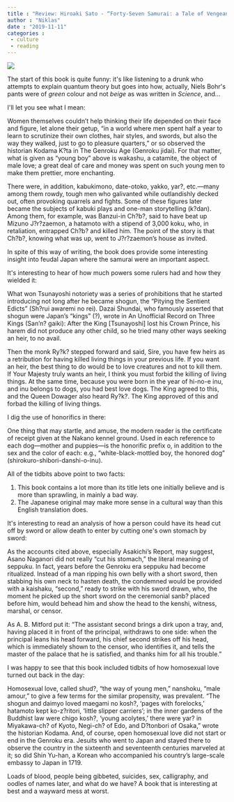 ```yaml
---
title : "Review: Hiroaki Sato - “Forty-Seven Samurai: a Tale of Vengeance & Death in Haiku and Letters”"
author : "Niklas"
date : "2019-11-11"
categories : 
 - culture
 - reading
---
```


![](https://niklasblog.com/wp-content/9781611720549_fe447.jpg)

The start of this book is quite funny: it's like listening to a drunk who attempts to explain quantum theory but goes into how, actually, Niels Bohr's pants were of _green_ colour and not _beige_ as was written in _Science_, and…

I'll let you see what I mean:

Women themselves couldn’t help thinking their life depended on their face and figure, let alone their getup, “in a world where men spent half a year to learn to scrutinize their own clothes, hair styles, and swords, but also the way they walked, just to go to pleasure quarters,” or so observed the historian Kodama K?ta in The Genroku Age (Genroku jidai). For that matter, what is given as “young boy” above is wakashu, a catamite, the object of male love; a great deal of care and money was spent on such young men to make them prettier, more enchanting.  
  
There were, in addition, kabukimono, date-otoko, yakko, yar?, etc.—many among them rowdy, tough men who galivanted while outlandishly decked out, often provoking quarrels and fights. Some of these figures later became the subjects of kabuki plays and one-man storytelling (k?dan). Among them, for example, was Banzui-in Ch?b?, said to have beat up Mizuno J?r?zaemon, a hatamoto with a stipend of 3,000 koku, who, in retaliation, entrapped Ch?b? and killed him. The point of the story is that Ch?b?, knowing what was up, went to J?r?zaemon’s house as invited.

In spite of this way of writing, the book does provide some interesting insight into feudal Japan where the samurai were an important aspect.

It's interesting to hear of how much powers some rulers had and how they wielded it:

What won Tsunayoshi notoriety was a series of prohibitions that he started introducing not long after he became shogun, the “Pitying the Sentient Edicts” (Sh?rui awaremi no rei). Dazai Shundai, who famously asserted that shogun were Japan’s “kings” (?), wrote in An Unofficial Record on Three Kings (San’n? gaiki): After the King \[Tsunayoshi\] lost his Crown Prince, his harem did not produce any other child, so he tried many other ways seeking an heir, to no avail.  
  
Then the monk Ry?k? stepped forward and said, Sire, you have few heirs as a retribution for having killed living things in your previous life. If you want an heir, the best thing to do would be to love creatures and not to kill them. If Your Majesty truly wants an heir, I think you must forbid the killing of living things. At the same time, because you were born in the year of hi-no-e inu, and inu belongs to dogs, you had best love dogs. The King agreed to this, and the Queen Dowager also heard Ry?k?. The King approved of this and forbad the killing of living things.

I dig the use of honorifics in there:

One thing that may startle, and amuse, the modern reader is the certificate of receipt given at the Nakano kennel ground. Used in each reference to each dog—mother and puppies—is the honorific prefix o, in addition to the sex and the color of each: e.g., “white-black-mottled boy, the honored dog” (shirokuro-shibori-danshi-o-inu).

All of the tidbits above point to two facts:

1. This book contains a lot more than its title lets one initially believe and is more than sprawling, in mainly a bad way.
2. The Japanese original may make more sense in a cultural way than this English translation does.

It's interesting to read an analysis of how a person could have its head cut off by sword or allow death to enter by cutting one's own stomach by sword:

As the accounts cited above, especially Asakichi’s Report, may suggest, Asano Naganori did not really “cut his stomach,” the literal meaning of seppuku. In fact, years before the Genroku era seppuku had become ritualized. Instead of a man ripping his own belly with a short sword, then stabbing his own neck to hasten death, the condemned would be provided with a kaishaku, “second,” ready to strike with his sword drawn, who, the moment he picked up the short sword on the ceremonial sanb? placed before him, would behead him and show the head to the kenshi, witness, marshal, or censor.  
  
As A. B. Mitford put it: “The assistant second brings a dirk upon a tray, and, having placed it in front of the principal, withdraws to one side: when the principal leans his head forward, his chief second strikes off his head, which is immediately shown to the censor, who identifies it, and tells the master of the palace that he is satisfied, and thanks him for all his trouble.”

I was happy to see that this book included tidbits of how homosexual love turned out back in the day:

Homosexual love, called shud?, “the way of young men,” nanshoku, “male amour,” to give a few terms for the similar propensity, was prevalent. “The shogun and daimyo loved maegami no kosh?, ‘pages with forelocks,’ hatamoto kept ko-z?ritori, ‘little slipper carriers’; in the inner gardens of the Buddhist law were chigo kosh?, ‘young acolytes,’ there were yar? in Miyakawa-ch? of Kyoto, Negi-ch? of Edo, and D?tonbori of Osaka,” wrote the historian Kodama. And, of course, open homosexual love did not start or end in the Genroku era. Jesuits who went to Japan and stayed there to observe the country in the sixteenth and seventeenth centuries marveled at it; so did Shin Yu-han, a Korean who accompanied his country’s large-scale embassy to Japan in 1719.

Loads of blood, people being gibbeted, suicides, sex, calligraphy, and oodles of names later, and what do we have? A book that is interesting at best and a wayward mess at worst.
